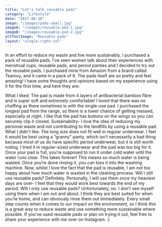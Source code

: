 ```yaml
---
title: "Let’s talk reusable pads"
category: "Lifestyle"
date: "2017-08-10"
image: "/images/pads-small.jpg"
imageA: "/images/reusable-pad-1.jpg"
imageB: "/images/reusable-pad-2.jpg"
altTextImage: "Reusable pads"
layout: "single-right-col"
---
```


In an effort to reduce my waste and live more sustainably, I purchased a pack of reusable pads. I’ve seen women talk about their experiences with menstrual cups, reusable pads, and period panties and I decided to try out the reusable pads. I purchased mine from Amazon from a brand called Teamoy, and it came in a pack of 6. The pads itself are so pretty and feel amazing! I have some thoughts and opinions based on my experience using it for the first time, and here they are:

What I liked:
The pad is made from 4 layers of antibacterial bamboo fibre and is super soft and extremely comfortable! I loved that there was no chaffing as there sometimes is with the single-use pad.
I purchased the longest pad from the range, so there is a lower chance of getting messed, especially at night. I like that the pad has buttons on the wings so you can securely clip it closed.
Sustainability- I love the idea of reducing my personal waste and not contributing to the landfills by using a reusable pad.
What I didn't like:
The long size does not fit well in regular underwear. I feel it would be best using a “granny” panty, which isn’t necessarily a bad thing because most of us do have specific period underwear, but it is still worth noting. I tried it in regular-sized underwear and the pad was too big for it.
Once your pad is full, you’re supposed to run it under cold water until the water runs clear. This takes forever! This means so much water is being wasted. Once you’re done rinsing it, you can toss it into the washing machine. Now, whilst I love the fact that the pad is reusable, I am not too happy about how much water is wasted in the cleaning process.
Will I still use reusable pads? Definitely. Personally, I will use them once my heaviest days are over- I feel that they would work best towards the end of my period. Will I only use reusable pads? Unfortunately, no. I don’t see myself using them when I am out and about. I think they are best suited for when you’re home, and can obviously rinse them out immediately. Every small step counts when it comes to our impact on the environment, so I think this is a great way to reduce waste and use something more sustainable where possible. If you’ve used reusable pads or plan on trying it out, feel free to share your experience with me over on Instagram. :)

